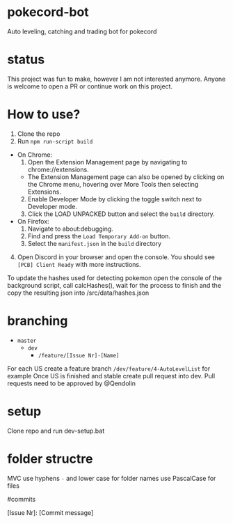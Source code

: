 # pokecord-bot

Auto leveling, catching and trading bot for pokecord

# status

This project was fun to make, however I am not interested anymore. Anyone is welcome to open a PR or continue work on this project.

# How to use?

1.  Clone the repo
2.  Run `npm run-script build`

-   On Chrome:
    1. Open the Extension Management page by navigating to chrome://extensions.
    -   The Extension Management page can also be opened by clicking on the Chrome menu, hovering over More Tools then selecting Extensions.
    2. Enable Developer Mode by clicking the toggle switch next to Developer mode.
    3. Click the LOAD UNPACKED button and select the `build` directory.
-   On Firefox:
    1. Navigate to about:debugging.
    2. Find and press the `Load Temporary Add-on` button.
    3. Select the `manifest.json` in the `build` directory

4.  Open Discord in your browser and open the console. You should see `[PCB] Client Ready` with more instructions.

To update the hashes used for detecting pokemon open the console of the background script, call calcHashes(), wait for the process to finish and the copy the resulting json into /src/data/hashes.json

# branching

-   `master`
    -   `dev`
        -   `/feature/[Issue Nr]-[Name]`

For each US create a feature branch `/dev/feature/4-AutoLevelList` for example
Once US is finished and stable create pull request into dev.
Pull requests need to be approved by @Qendolin

# setup

Clone repo and run dev-setup.bat

# folder structre

MVC
use hyphens `-` and lower case for folder names
use PascalCase for files

#commits

[Issue Nr]: [Commit message]
